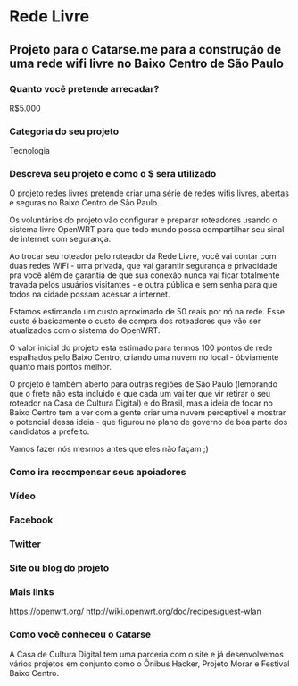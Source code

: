 # Rede Livre
## Projeto para o Catarse.me para a construção de uma rede wifi livre no Baixo Centro de São Paulo

### Quanto você pretende arrecadar?
R$5.000

### Categoria do seu projeto
Tecnologia

### Descreva seu projeto e como o $ sera utilizado
O projeto redes livres pretende criar uma série de redes wifis livres, abertas e seguras no Baixo Centro de São Paulo.

Os voluntários do projeto vão configurar e preparar roteadores usando o sistema livre OpenWRT para que todo mundo possa compartilhar seu sinal de internet com segurança.

Ao trocar seu roteador pelo roteador da Rede Livre, você vai contar com duas redes WiFi - uma privada, que vai garantir segurança e privacidade pra você além de garantia de que sua conexão nunca vai ficar totalmente travada pelos usuários visitantes - e outra pública e sem senha para que todos na cidade possam acessar a internet.

Estamos estimando um custo aproximado de 50 reais por nó na rede. Esse custo é basicamente o custo de compra dos roteadores que vão ser atualizados com o sistema do OpenWRT.

O valor inicial do projeto esta estimado para termos 100 pontos de rede espalhados pelo Baixo Centro, criando uma nuvem no local - óbviamente quanto mais pontos melhor.

O projeto é também aberto para outras regiões de São Paulo (lembrando que o frete não esta incluido e que cada um vai ter que vir retirar o seu roteador na Casa de Cultura Digital) e do Brasil, mas a ideia de focar no Baixo Centro tem a ver com a gente criar uma nuvem perceptivel e mostrar o potencial dessa ideia - que figurou no plano de governo de boa parte dos candidatos a prefeito.

Vamos fazer nós mesmos antes que eles não façam ;)

### Como ira recompensar seus apoiadores

### Vídeo

### Facebook

### Twitter

### Site ou blog do projeto

### Mais links
https://openwrt.org/
http://wiki.openwrt.org/doc/recipes/guest-wlan

### Como você conheceu o Catarse

A Casa de Cultura Digital tem uma parceria com o site e já desenvolvemos vários projetos em conjunto como o Ônibus Hacker, Projeto Morar e Festival Baixo Centro.